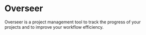 # Overseer
Overseer is a project management tool to track the progress of your projects and to improve your workflow efficiency.